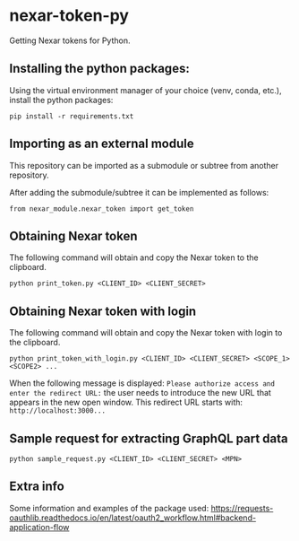 # nexar-token-py
Getting Nexar tokens for Python.


## Installing the python packages:
Using the virtual environment manager of your choice (venv, conda, etc.), install the python packages:

`pip install -r requirements.txt`


## Importing as an external module
This repository can be imported as a submodule or subtree from another repository.

After adding the submodule/subtree it can be implemented as follows:

`from nexar_module.nexar_token import get_token`

## Obtaining Nexar token
The following command will obtain and copy the Nexar token to the clipboard.

`python print_token.py <CLIENT_ID> <CLIENT_SECRET>`


## Obtaining Nexar token with login
The following command will obtain and copy the Nexar token with login to the clipboard.

`python print_token_with_login.py <CLIENT_ID> <CLIENT_SECRET> <SCOPE_1> <SCOPE2> ...`

When the following message is displayed: `Please authorize access and enter the redirect URL:`
the user needs to introduce the new URL that appears in the new open window.
This redirect URL starts with: `http://localhost:3000...`

## Sample request for extracting GraphQL part data
`python sample_request.py <CLIENT_ID> <CLIENT_SECRET> <MPN>`


## Extra info
Some information and examples of the package used:
https://requests-oauthlib.readthedocs.io/en/latest/oauth2_workflow.html#backend-application-flow
